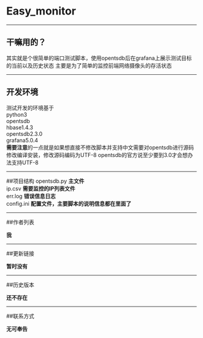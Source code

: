 ﻿# Easy_monitor

---
## 干嘛用的？
其实就是个很简单的端口测试脚本，使用opentsdb后在grafana上展示测试目标的当前以及历史状态
主要是为了简单的监控前端网络摄像头的存活状态

---
## 开发环境
测试开发的环境基于<br>
python3<br>
opentsdb<br>
hbase1.4.3<br>
opentsdb2.3.0<br>
grafana5.0.4<br>
**需要注意**的一点就是如果想直接不修改脚本并支持中文需要对opentsdb进行源码修改编译安装，修改源码编码为UTF-8
opentsdb的官方说至少要到3.0才会想办法支持UTF-8

---

##项目结构
opentsdb.py **主文件**<br>
ip.csv  **需要监控的IP列表文件**<br>
err.log **错误信息日志**<br>
config.ini **配置文件，主要脚本的说明信息都在里面了**<br>

---

##作者列表

**我**

---

##更新链接

**暂时没有**

---

##历史版本

**还不存在**

---

##联系方式

**无可奉告**